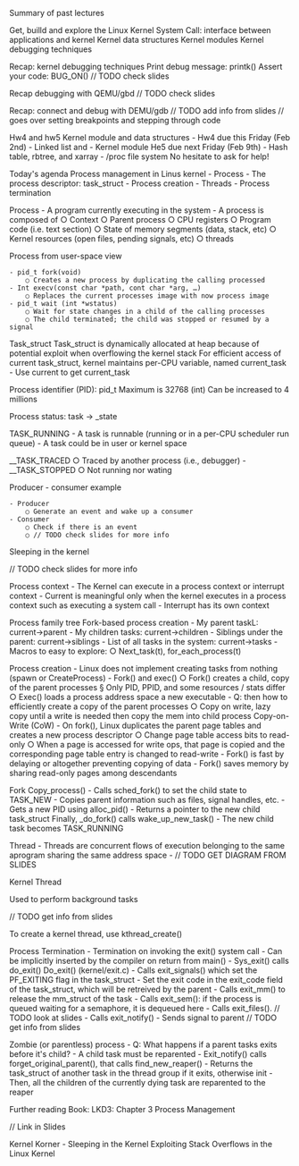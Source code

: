 Summary of past lectures

Get, builld and explore the Linux Kernel
System Call: interface between applications and kernel
Kernel data structures
Kernel modules
Kernel debugging techniques


Recap: kernel debugging techniques
Print debug message: printk()
Assert your code: BUG_ON()
// TODO check slides

Recap debugging with QEMU/gbd
// TODO check slides

Recap: connect and debug with DEMU/gdb
// TODO add info from slides
// goes over setting breakpoints and stepping through code


Hw4 and hw5
Kernel module and data structures
	- Hw4 due this Friday (Feb 2nd)
	- Linked list and 
	- Kernel module
He5 due next Friday (Feb 9th)
	- Hash table, rbtree, and xarray
	- /proc file system
No hesitate to ask for help!

Today's agenda
Process management in Linus kernel
	- Process
	- The process descriptor: task_struct
	- Process creation
	- Threads
	- Process termination


Process
	- A program currently executing in the system
	- A process is composed of 
		○ Context
		○ Parent process
		○ CPU registers
		○ Program code (i.e. text section)
		○ State of memory segments (data, stack, etc)
		○ Kernel resources (open files, pending signals, etc)
		○ threads

Process from user-space view

	- pid_t fork(void)
		○ Creates a new process by duplicating the calling processed
	- Int execv(const char *path, cont char *arg, …)
		○ Replaces the current processes image with now process image
	- pid_t wait (int *wstatus)
		○ Wait for state changes in a child of the calling processes
		○ The child terminated; the child was stopped or resumed by a signal

Task_struct
Task_struct is dynamically allocated at heap because of potential exploit when overflowing the kernel stack
For efficient access of current task_struct, kernel maintains per-CPU variable, named current_task
	- Use current to get current_task


Process identifier (PID): pid_t
	Maximum is 32768 (int)
	Can be increased to 4 millions
	
	
Process status: task -> _state

TASK_RUNNING
	- A task is runnable (running or in a per-CPU scheduler run queue)
	- A task could be in user or kernel space

__TASK_TRACED
		○ Traced by another process (i.e., debugger)
	- __TASK_STOPPED
		○ Not running nor wating

Producer - consumer example

	- Producer
		○ Generate an event and wake up a consumer
	- Consumer
		○ Check if there is an event
		○ // TODO check slides for more info

Sleeping in the kernel

// TODO check slides for more info


Process context
	- The Kernel can execute in a process context or interrupt context
	- Current is meaningful only when the kernel executes in a process context such as executing a system call
	- Interrupt has its own context 

Process family tree
Fork-based process creation
	- My parent taskL: current->parent
	- My children tasks: current->children
	- Siblings under the parent: current->siblings
	- List of all tasks in the system: current->tasks
	- Macros to easy to explore:
		○ Next_task(t), for_each_process(t)

Process creation
	- Linux does not implement creating tasks from nothing (spawn or CreateProcess)
	- Fork() and exec()
		○ Fork() creates a child, copy of the parent processes
			§ Only PID, PPID, and some resources / stats differ
		○ Exec() loads a process address space a new executable
	- Q: then how to efficiently create a copy of the parent processes
		○ Copy on write, lazy copy until a write is needed then copy the mem into child process
Copy-on-Write (CoW)
	- On fork(), Linux duplicates the parent page tables and creates a new process descriptor
		○ Change page table access bits to read-only
		○ When a page is accessed for write ops, that page is copied and the corresponding page table entry is changed to read-write
	- Fork() is fast by delaying or altogether preventing copying of data
	- Fork() saves memory by sharing read-only pages among descendants 


Fork
	Copy_process()
		- Calls sched_fork() to set the child state to TASK_NEW
		- Copies parent information such as files, signal handles, etc.
		- Gets a new PID using alloc_pid()
		- Returns a pointer to the new child task_struct
	Finally, _do_fork() calls wake_up_new_task()
	- The new child task becomes TASK_RUNNING

Thread
	- Threads are concurrent flows of execution belonging to the same aprogram sharing the same address space
	- // TODO GET DIAGRAM FROM SLIDES


Kernel Thread

Used to perform background tasks 

// TODO get info from slides

To create a kernel thread, use kthread_create()



Process Termination
	- Termination on invoking the exit() system call
		- Can be implicitly inserted by the compiler on return from main()
		- Sys_exit() calls do_exit()
	Do_exit() (kernel/exit.c)
		- Calls exit_signals() which set the PF_EXITING flag in the task_struct
		- Set the exit code in the exit_code field of the task_struct, which will be retreived by the parent
		- Calls exit_mm() to release the mm_struct of the task
		- Calls exit_sem(): if the process is queued waiting for a semaphore, it is dequeued here
		- Calls exit_files(). // TODO look at slides
	- Calls exit_notify()
		- Sends signal to parent
		// TODO get info from slides


Zombie (or parentless) process
	- Q: What happens if a parent tasks exits before it's child?
	- A child task must be reparented
	- Exit_notify() calls forget_original_parent(), that calls find_new_reaper()
		- Returns the task_struct of another task in the thread group if it exits, otherwise init
		- Then, all the children of the currently dying task are reparented to the reaper


Further reading
Book: LKD3: Chapter 3 Process Management

// Link in Slides 

Kernel Korner - Sleeping in the Kernel
Exploiting Stack Overflows in the Linux Kernel

